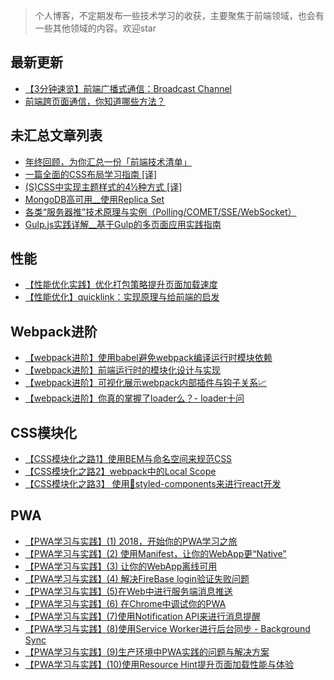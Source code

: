 > 个人博客，不定期发布一些技术学习的收获，主要聚焦于前端领域，也会有一些其他领域的内容。欢迎star

## 最新更新

- [【3分钟速览】前端广播式通信：Broadcast Channel ](https://github.com/alienzhou/blog/issues/26)
- [前端跨页面通信，你知道哪些方法？](https://github.com/alienzhou/blog/issues/27)


## 未汇总文章列表

- [年终回顾，为你汇总一份「前端技术清单」](https://github.com/alienzhou/blog/issues/22)
- [一篇全面的CSS布局学习指南 [译]](https://github.com/alienzhou/blog/issues/13)
- [(S)CSS中实现主题样式的4½种方式 [译]](https://github.com/alienzhou/blog/issues/1)
- [MongoDB高可用__使用Replica Set](https://github.com/alienzhou/blog/issues/12)
- [各类“服务器推”技术原理与实例（Polling/COMET/SSE/WebSocket）](https://github.com/alienzhou/blog/issues/17)
- [Gulp.js实践详解__基于Gulp的多页面应用实践指南](https://github.com/alienzhou/blog/issues/23)

## 性能

- [【性能优化实践】优化打包策略提升页面加载速度](https://github.com/alienzhou/blog/issues/24)
- [【性能优化】quicklink：实现原理与给前端的启发](https://github.com/alienzhou/blog/issues/25)


## Webpack进阶

- [【webpack进阶】使用babel避免webpack编译运行时模块依赖](https://github.com/alienzhou/blog/issues/18)
- [【webpack进阶】前端运行时的模块化设计与实现](https://github.com/alienzhou/blog/issues/19)
- [【webpack进阶】可视化展示webpack内部插件与钩子关系📈](https://github.com/alienzhou/blog/issues/20)
- [【webpack进阶】你真的掌握了loader么？- loader十问](https://github.com/alienzhou/blog/issues/21)

## CSS模块化

- [【CSS模块化之路1】使用BEM与命名空间来规范CSS](https://github.com/alienzhou/blog/issues/14)
- [【CSS模块化之路2】webpack中的Local Scope](https://github.com/alienzhou/blog/issues/15)
- [【CSS模块化之路3】 使用💅styled-components来进行react开发](https://github.com/alienzhou/blog/issues/16)

## PWA
- [【PWA学习与实践】(1) 2018，开始你的PWA学习之旅](https://github.com/alienzhou/blog/issues/2)
- [【PWA学习与实践】(2) 使用Manifest，让你的WebApp更“Native”](https://github.com/alienzhou/blog/issues/3)
- [【PWA学习与实践】(3) 让你的WebApp离线可用](https://github.com/alienzhou/blog/issues/4)
- [【PWA学习与实践】(4) 解决FireBase login验证失败问题](https://github.com/alienzhou/blog/issues/5)
- [【PWA学习与实践】(5)在Web中进行服务端消息推送](https://github.com/alienzhou/blog/issues/6)
- [【PWA学习与实践】(6) 在Chrome中调试你的PWA](https://github.com/alienzhou/blog/issues/7)
- [【PWA学习与实践】(7)使用Notification API来进行消息提醒](https://github.com/alienzhou/blog/issues/8)
- [【PWA学习与实践】(8)使用Service Worker进行后台同步 - Background Sync](https://github.com/alienzhou/blog/issues/9)
- [【PWA学习与实践】(9)生产环境中PWA实践的问题与解决方案](https://github.com/alienzhou/blog/issues/10)
- [【PWA学习与实践】(10)使用Resource Hint提升页面加载性能与体验](https://github.com/alienzhou/blog/issues/11)
